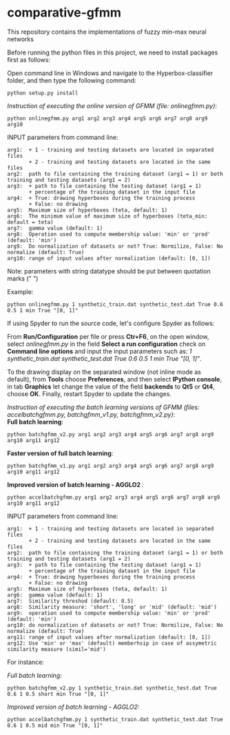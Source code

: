 # comparative-gfmm
This repository contains the implementations of fuzzy min-max neural networks

Before running the python files in this project, we need to install packages first as follows:

Open command line in Windows and navigate to the Hyperbox-classifier folder, and then type the following command:

    python setup.py install

<i>Instruction of executing the online version of GFMM (file: onlinegfmm.py)</i>:

    python onlinegfmm.py arg1 arg2 arg3 arg4 arg5 arg6 arg7 arg8 arg9 arg10

INPUT parameters from command line:

    arg1:  + 1 - training and testing datasets are located in separated files
           + 2 - training and testing datasets are located in the same files
    arg2:  path to file containing the training dataset (arg1 = 1) or both training and testing datasets (arg1 = 2)
    arg3:  + path to file containing the testing dataset (arg1 = 1)
           + percentage of the training dataset in the input file
    arg4:  + True: drawing hyperboxes during the training process
           + False: no drawing
    arg5:  Maximum size of hyperboxes (teta, default: 1)
    arg6:  The minimum value of maximum size of hyperboxes (teta_min: default = teta)
    arg7:  gamma value (default: 1)
    arg8:  Operation used to compute membership value: 'min' or 'prod' (default: 'min')
    arg9:  Do normalization of datasets or not? True: Normilize, False: No normalize (default: True)
    arg10: range of input values after normalization (default: [0, 1])

Note: parameters with string datatype should be put between quotation marks (" ") </br>

Example:

    python onlinegfmm.py 1 synthetic_train.dat synthetic_test.dat True 0.6 0.5 1 min True "[0, 1]"
    
If using Spyder to run the source code, let's configure Spyder as follows:

From <b>Run/Configuration</b> per file or press <b>Ctr+F6</b>, on the open window, select <i>onlinegfmm.py</i> in the field <b>Select a run configuration</b> check on <b>Command line options</b> and input the input parameters such as: <i>1 synthetic_train.dat synthetic_test.dat True 0.6 0.5 1 min True "[0, 1]"</i>.

To the drawing display on the separated window (not inline mode as default), from <b>Tools</b> choose <b>Preferences</b>, and then select <b>IPython console</b>, in tab <b>Graphics</b> let change the value of the field <b>backends</b> to <b>Qt5</b> or <b>Qt4</b>, choose <b>OK</b>. Finally, restart Spyder to update the changes.

<i>Instruction of executing the batch learning versions of GFMM (files: accelbatchgfmm.py, batchgfmm_v1.py, batchgfmm_v2.py)</i>: </br>
<b> Full batch learning</b>: </br>

    python batchgfmm_v2.py arg1 arg2 arg3 arg4 arg5 arg6 arg7 arg8 arg9 arg10 arg11 arg12
    
<b> Faster version of full batch learning</b>: </br>

    python batchgfmm_v1.py arg1 arg2 arg3 arg4 arg5 arg6 arg7 arg8 arg9 arg10 arg11 arg12
    
<b> Improved version of batch learning - AGGLO2 </b>: </br>

    python accelbatchgfmm.py arg1 arg2 arg3 arg4 arg5 arg6 arg7 arg8 arg9 arg10 arg11 arg12

INPUT parameters from command line: </br>

    arg1:  + 1 - training and testing datasets are located in separated files
           + 2 - training and testing datasets are located in the same files
    arg2:  path to file containing the training dataset (arg1 = 1) or both training and testing datasets (arg1 = 2)
    arg3:  + path to file containing the testing dataset (arg1 = 1)
           + percentage of the training dataset in the input file
    arg4:  + True: drawing hyperboxes during the training process
           + False: no drawing
    arg5:  Maximum size of hyperboxes (teta, default: 1)
    arg6:  gamma value (default: 1)
    arg7:  Similarity threshod (default: 0.5)
    arg8:  Similarity measure: 'short', 'long' or 'mid' (default: 'mid')
    arg9:  operation used to compute membership value: 'min' or 'prod' (default: 'min')
    arg10: do normalization of datasets or not? True: Normilize, False: No normalize (default: True)
    arg11: range of input values after normalization (default: [0, 1])   
    arg12: Use 'min' or 'max' (default) memberhsip in case of assymetric similarity measure (simil='mid')
    
For instance: </br>

<i> Full batch learning: </i>

    python batchgfmm_v2.py 1 synthetic_train.dat synthetic_test.dat True 0.6 1 0.5 short min True "[0, 1]"
    
<i> Improved version of batch learning - AGGLO2: </i>

    python accelbatchgfmm.py 1 synthetic_train.dat synthetic_test.dat True 0.6 1 0.5 mid min True "[0, 1]"
